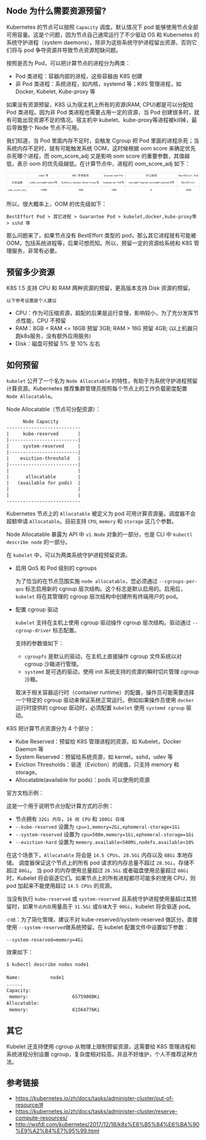 ## Node 为什么需要资源预留?

Kubernetes 的节点可以按照 `Capacity` 调度。默认情况下 pod 能够使用节点全部可用容量。这是个问题，因为节点自己通常运行了不少驱动 OS 和 Kubernetes 的系统守护进程（system daemons）。除非为这些系统守护进程留出资源，否则它们将与 pod 争夺资源并导致节点资源短缺问题。

按照是否为 Pod，可以把计算节点的进程分为两类：

- Pod 类进程：容器内部的进程，这些容器由 K8S 创建
- 非 Pod 类进程：系统进程，如内核，systemd 等；K8S 管理进程，如 Docker, Kubelet, Kube-proxy 等

如果没有资源预留，K8S 认为宿主机上所有的资源(RAM, CPU)都是可以分配给 Pod 类进程。因为非 Pod 类进程也需要占用一定的资源，当 Pod 创建很多时，就有可能出现资源不足的情况。宿主机中 kubelet、kube-proxy等进程被kill掉，最后导致整个 Node 节点不可用。

我们知道，当 Pod 里面内存不足时，会触发 Cgroup 把 Pod 里面的进程杀死；当系统内存不足时，就有可能触发系统 OOM，这时候根据 oom score 来确定优先杀死哪个进程，而 oom_score_adj 又是影响 oom score 的重要参数，其值越低，表示 oom 的优先级越低。在计算节点中，进程的 oom_score_adj 如下：

![](/img/oom-1.png)

所以，很大概率上，OOM 的优先级如下：

`BestEffort Pod > 其它进程 > Guarantee Pod > kubelet,docker,kube-proxy等 > sshd 等`

那么问题来了，如果节点没有 BestEffort 类型的 pod，那么其它进程就有可能被 OOM，包括系统进程等，后果可想而知。所以，预留一定的资源给系统和 K8S 管理服务，非常有必要。

## 预留多少资源

K8S 1.5 支持 CPU 和 RAM 两种资源的预留，更高版本支持 Disk 资源的预留。

`以下参考设置是个人建议`

- CPU：作为可压缩资源，超配的后果是运行变慢，影响较小，为了充分发挥节点性能，CPU 不预留
- RAM：8GB < RAM <= 16GB 预留 3GB; RAM > 16G 预留 4GB; (以上机器只跑k8s服务，没有额外应用服务)
- Disk：磁盘可预留 5% 至 10% 左右

## 如何预留

`kubelet` 公开了一个名为 `Node Allocatable` 的特性，有助于为系统守护进程预留计算资源。Kubernetes 推荐集群管理员按照每个节点上的工作负载密度配置 `Node Allocatable`。

Node Allocatable（节点可分配资源）：

```
      Node Capacity
---------------------------
|     kube-reserved       |
|-------------------------|
|     system-reserved     |
|-------------------------|
|    eviction-threshold   |
|-------------------------|
|                         |
|      allocatable        |
|   (available for pods)  |
|                         |
|                         |
---------------------------
```

Kubernetes 节点上的 `Allocatable` 被定义为 pod 可用计算资源量。调度器不会超额申请 `Allocatable`。目前支持 `CPU`, `memory` 和 `storage` 这几个参数。

Node Allocatable 暴露为 API 中 `v1.Node` 对象的一部分，也是 CLI 中 `kubectl describe node` 的一部分。

在 `kubelet` 中，可以为两类系统守护进程预留资源。

- 启用 QoS 和 Pod 级别的 cgroups

    为了恰当的在节点范围实施 `node allocatable`，您必须通过 `--cgroups-per-qos` 标志启用新的 cgroup 层次结构。这个标志是默认启用的。启用后，`kubelet` 将在其管理的 cgroup 层次结构中创建所有终端用户的 pod。

- 配置 cgroup 驱动

    `kubelet` 支持在主机上使用 cgroup 驱动操作 cgroup 层次结构。驱动通过 `--cgroup-driver` 标志配置。

    支持的参数值如下：

    - `cgroupfs` 是默认的驱动，在主机上直接操作 cgroup 文件系统以对 cgroup 沙箱进行管理。
    - `systemd` 是可选的驱动，使用 init 系统支持的资源的瞬时切片管理 cgroup 沙箱。

    取决于相关容器运行时（container runtime）的配置，操作员可能需要选择一个特定的 cgroup 驱动来保证系统正常运行。例如如果操作员使用 `docker` 运行时提供的 cgroup 驱动时，必须配置 `kubelet` 使用 `systemd cgroup` 驱动。


K8S 把计算节点资源分为 4 个部分：

- Kube Reserved：预留给 K8S 管理进程的资源，如 Kubelet，Docker Daemon 等
- System Reserved：预留给系统资源，如 kernel，sshd，udev 等
- Eviction Thresholds：驱逐（Eviction）的阈值，只支持 memory 和 storage。
- Allocatable(available for pods)：pods 可以使用的资源

官方文档示例：

这是一个用于说明节点分配计算方式的示例：

- 节点拥有 `32Gi 内存`，`16 核 CPU` 和 `100Gi 存储`
- `--kube-reserved` 设置为 `cpu=1,memory=2Gi,ephemeral-storage=1Gi`
- `--system-reserved` 设置为 `cpu=500m,memory=1Gi,ephemeral-storage=1Gi`
- `--eviction-hard` 设置为 `memory.available<500Mi,nodefs.available<10%`

在这个场景下，`Allocatable` 将会是 `14.5 CPUs`、`28.5Gi` 内存以及 `88Gi` 本地存储。 调度器保证这个节点上的所有 pod 请求的内存总量不超过 `28.5Gi`，存储不超过 `88Gi`。 当 pod 的内存使用总量超过 `28.5Gi` 或者磁盘使用总量超过 `88Gi` 时，Kubelet 将会驱逐它们。如果节点上的所有进程都尽可能多的使用 CPU，则 pod 加起来不能使用超过 `14.5 CPUs` 的资源。

当没有执行 `kube-reserved` 或 `system-reserved` 且系统守护进程使用量超过其预留时，如果`节点内存`用量高于 `31.5Gi` 或`存储`大于 `90Gi`，kubelet 将会驱逐 pod。

`小结`：为了简化管理，建议不对 kube-reserved/system-reserved 做区分，直接使用 `--system-reserved`做系统预留。在 kubelet 配置文件中设置如下参数：

`--system-reserved=memory=4Gi`

效果如下：

```bash
$ kubectl describe nodes node1

Name:           node1
......
Capacity:
 memory:                65759080Ki
Allocatable:
 memory:                61564776Ki
```

## 其它

Kubelet 还支持使用 cgroup 从物理上限制预留资源，这需要给 K8S 管理进程和系统进程分别设置 cgroup，复杂度相对较高，并且不好维护，个人不推荐这种方法。

## 参考链接

- https://kubernetes.io/zh/docs/tasks/administer-cluster/out-of-resource/#
- https://kubernetes.io/zh/docs/tasks/administer-cluster/reserve-compute-resources/
- http://wsfdl.com/kubernetes/2017/12/18/k8s%E8%B5%84%E6%BA%90%E9%A2%84%E7%95%99.html